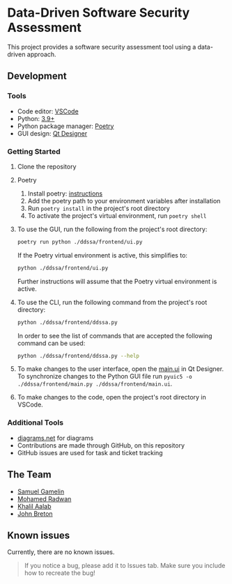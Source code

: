 # Data-Driven Software Security Assessment

This project provides a software security assessment tool using a data-driven approach.

## Development

### Tools

- Code editor: [VSCode](https://code.visualstudio.com/)
- Python: [3.9+](https://www.python.org/downloads/)
- Python package manager: [Poetry](https://www.python-poetry.org/)
- GUI design: [Qt Designer](https://build-system.fman.io/qt-designer-download)

### Getting Started

1. Clone the repository

2. Poetry

   1. Install poetry: [instructions](https://python-poetry.org/docs/#installation)
   2. Add the poetry path to your environment variables after installation
   3. Run `poetry install` in the project's root directory
   4. To activate the project's virtual environment, run `poetry shell`

3. To use the GUI, run the following from the project's root directory:

   ```bash
   poetry run python ./ddssa/frontend/ui.py
   ```
   If the Poetry virtual environment is active, this simplifies to:
   ```bash
   python ./ddssa/frontend/ui.py
   ```
   Further instructions will assume that the Poetry virtual environment is active.

4. To use the CLI, run the following command from the project's root directory:
   ```bash
   python ./ddssa/frontend/ddssa.py
   ```
   In order to see the list of commands that are accepted the following command can be used: 
   ```bash
   python ./ddssa/frontend/ddssa.py --help
   ```
5. To make changes to the user interface, open the [main.ui](./ddssa/frontend/main.ui) in Qt Designer. To synchronize changes to the Python GUI file run `pyuic5 -o ./ddssa/frontend/main.py ./ddssa/frontend/main.ui`.

6. To make changes to the code, open the project's root directory in VSCode.

### Additional Tools

- [diagrams.net](https://app.diagrams.net/) for diagrams
- Contributions are made through GitHub, on this repository
- GitHub issues are used for task and ticket tracking

## The Team

- [Samuel Gamelin](https://github.com/samuel-gamelin)
- [Mohamed Radwan](https://github.com/mo-5)
- [Khalil Aalab](https://github.com/KhalilAalab)
- [John Breton](https://github.com/john-breton)

## Known issues

Currently, there are no known issues.

> If you notice a bug, please add it to Issues tab. Make sure you include how to recreate the bug!

